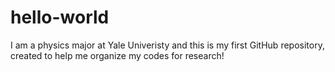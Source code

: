 # hello-world

I am a physics major at Yale Univeristy and this is my first GitHub repository, created to help me organize my codes for research!
